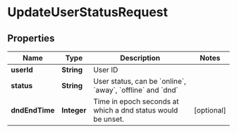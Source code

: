 

# UpdateUserStatusRequest


## Properties

| Name | Type | Description | Notes |
|------------ | ------------- | ------------- | -------------|
|**userId** | **String** | User ID |  |
|**status** | **String** | User status, can be &#x60;online&#x60;, &#x60;away&#x60;, &#x60;offline&#x60; and &#x60;dnd&#x60; |  |
|**dndEndTime** | **Integer** | Time in epoch seconds at which a dnd status would be unset. |  [optional] |




